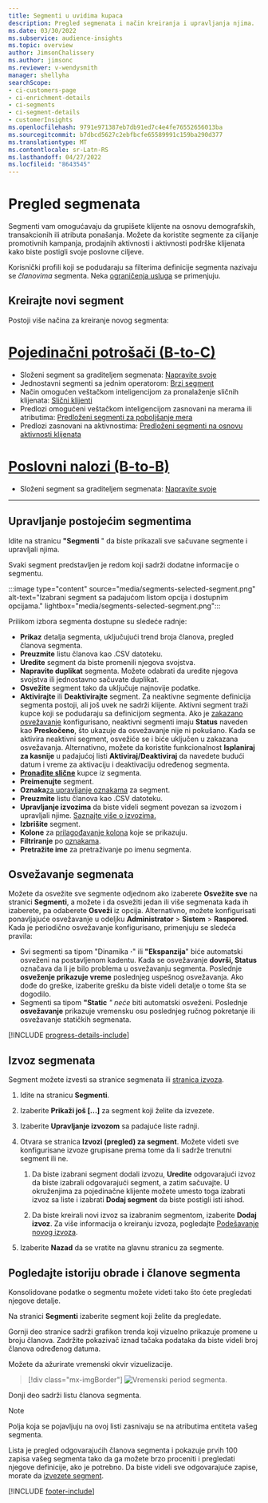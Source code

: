 ```yaml
---
title: Segmenti u uvidima kupaca
description: Pregled segmenata i način kreiranja i upravljanja njima.
ms.date: 03/30/2022
ms.subservice: audience-insights
ms.topic: overview
author: JimsonChalissery
ms.author: jimsonc
ms.reviewer: v-wendysmith
manager: shellyha
searchScope:
- ci-customers-page
- ci-enrichment-details
- ci-segments
- ci-segment-details
- customerInsights
ms.openlocfilehash: 9791e971387eb7db91ed7c4e4fe76552656013ba
ms.sourcegitcommit: b7dbcd5627c2ebfbcfe65589991c159ba290d377
ms.translationtype: MT
ms.contentlocale: sr-Latn-RS
ms.lasthandoff: 04/27/2022
ms.locfileid: "8643545"
---
```

# <a name="segments-overview"></a>Pregled segmenata

Segmenti vam omogućavaju da grupišete klijente na osnovu demografskih, transakcionih ili atributa ponašanja. Možete da koristite segmente za ciljanje promotivnih kampanja, prodajnih aktivnosti i aktivnosti podrške klijenata kako biste postigli svoje poslovne ciljeve.

Korisnički profili koji se podudaraju sa filterima definicije segmenta nazivaju se *članovima* segmenta. Neka [ograničenja usluga](/dynamics365/customer-insights/service-limits) se primenjuju.

## <a name="create-a-new-segment"></a>Kreirajte novi segment

Postoji više načina za kreiranje novog segmenta: 

# <a name="individual-consumers-b-to-c"></a>[Pojedinačni potrošači (B-to-C)](#tab/b2c)

- Složeni segment sa graditeljem segmenata: [Napravite svoje](segment-builder.md#create-a-new-segment) 
- Jednostavni segmenti sa jednim operatorom: [Brzi segment](segment-builder.md#quick-segments) 
- Način omogućen veštačkom inteligencijom za pronalaženje sličnih klijenata: [Slični klijenti](find-similar-customer-segments.md) 
- Predlozi omogućeni veštačkom inteligencijom zasnovani na merama ili atributima: [Predloženi segmenti za poboljšanje mera](suggested-segments.md) 
- Predlozi zasnovani na aktivnostima: [Predloženi segmenti na osnovu aktivnosti klijenata](suggested-segments-activity.md) 

# <a name="business-accounts-b-to-b"></a>[Poslovni nalozi (B-to-B)](#tab/b2b)

- Složeni segment sa graditeljem segmenata: [Napravite svoje](segment-builder.md#create-a-new-segment)

---

## <a name="manage-existing-segments"></a>Upravljanje postojećim segmentima

Idite na stranicu **"Segmenti** " da biste prikazali sve sačuvane segmente i upravljali njima.

Svaki segment predstavljen je redom koji sadrži dodatne informacije o segmentu.

:::image type="content" source="media/segments-selected-segment.png" alt-text="Izabrani segment sa padajućom listom opcija i dostupnim opcijama." lightbox="media/segments-selected-segment.png":::

Prilikom izbora segmenta dostupne su sledeće radnje:

- **Prikaz** detalja segmenta, uključujući trend broja članova, pregled članova segmenta.
- **Preuzmite** listu članova kao .CSV datoteku.
- **Uredite** segment da biste promenili njegova svojstva.
- **Napravite duplikat** segmenta. Možete odabrati da uredite njegova svojstva ili jednostavno sačuvate duplikat.
- **Osvežite** segment tako da uključuje najnovije podatke.
- **Aktivirajte** ili **Deaktivirajte** segment. Za neaktivne segmente definicija segmenta postoji, ali još uvek ne sadrži klijente. Aktivni segment traži kupce koji se podudaraju sa definicijom segmenta. Ako je [zakazano osvežavanje](system.md#schedule-tab) konfigurisano, neaktivni segmenti imaju **Status** naveden kao **Preskočeno**, što ukazuje da osvežavanje nije ni pokušano. Kada se aktivira neaktivni segment, osvežiće se i biće uključen u zakazana osvežavanja.
  Alternativno, možete da koristite funkcionalnost **Isplaniraj za kasnije** u padajućoj listi **Aktiviraj/Deaktiviraj** da navedete budući datum i vreme za aktivaciju i deaktivaciju određenog segmenta.
- **[Pronađite slične](find-similar-customer-segments.md)** kupce iz segmenta.
- **Preimenujte** segment.
- **Oznaka**[za upravljanje oznakama](work-with-tags-columns.md#manage-tags) za segment.
- **Preuzmite** listu članova kao .CSV datoteku.
- **Upravljanje izvozima** da biste videli segment povezan sa izvozom i upravljali njime. [Saznajte više o izvozima.](export-destinations.md)
- **Izbrišite** segment.
- **Kolone** za [prilagođavanje kolona](work-with-tags-columns.md#customize-columns) koje se prikazuju.
- **Filtriranje** po [oznakama](work-with-tags-columns.md#filter-on-tags).
- **Pretražite ime** za pretraživanje po imenu segmenta.

## <a name="refresh-segments"></a>Osvežavanje segmenata

Možete da osvežite sve segmente odjednom ako izaberete **Osvežite sve** na stranici **Segmenti**, a možete i da osvežiti jedan ili više segmenata kada ih izaberete, pa odaberete **Osveži** iz opcija. Alternativno, možete konfigurisati ponavljajuće osvežavanje u odeljku **Administrator** > **Sistem** > **Raspored**. Kada je periodično osvežavanje konfigurisano, primenjuju se sledeća pravila:
- Svi segmenti sa tipom "Dinamika **·**" ili **"Ekspanzija**" biće automatski osveženi na postavljenom kadentu. Kada se osvežavanje **dovrši, Status** označava da li je bilo problema u osvežavanju segmenta. Poslednje **osveženje prikazuje vreme** poslednjeg uspešnog osvežavanja. Ako dođe do greške, izaberite grešku da biste videli detalje o tome šta se dogodilo.
- Segmenti sa tipom **"Static** *" neće* biti automatski osveženi. Poslednje **osvežavanje** prikazuje vremensku osu poslednjeg ručnog pokretanje ili osvežavanje statičkih segmenata.

[!INCLUDE [progress-details-include](includes/progress-details-pane.md)]

## <a name="export-segments"></a>Izvoz segmenata

Segment možete izvesti sa stranice segmenata ili [stranica izvoza](export-destinations.md). 

1. Idite na stranicu **Segmenti**.

1. Izaberite **Prikaži još [...]** za segment koji želite da izvezete.

1. Izaberite **Upravljanje izvozom** sa padajuće liste radnji.

1. Otvara se stranica **Izvozi (pregled) za segment**. Možete videti sve konfigurisane izvoze grupisane prema tome da li sadrže trenutni segment ili ne.

   1. Da biste izabrani segment dodali izvozu, **Uredite** odgovarajući izvoz da biste izabrali odgovarajući segment, a zatim sačuvajte. U okruženjima za pojedinačne klijente možete umesto toga izabrati izvoz sa liste i izabrati **Dodaj segment** da biste postigli isti ishod.

   1. Da biste kreirali novi izvoz sa izabranim segmentom, izaberite **Dodaj izvoz**. Za više informacija o kreiranju izvoza, pogledajte [Podešavanje novog izvoza](export-destinations.md#set-up-a-new-export).

1. Izaberite **Nazad** da se vratite na glavnu stranicu za segmente.

## <a name="view-processing-history-and-segment-members"></a>Pogledajte istoriju obrade i članove segmenta

Konsolidovane podatke o segmentu možete videti tako što ćete pregledati njegove detalje.

Na stranici **Segmenti** izaberite segment koji želite da pregledate.

Gornji deo stranice sadrži grafikon trenda koji vizuelno prikazuje promene u broju članova. Zadržite pokazivač iznad tačaka podataka da biste videli broj članova određenog datuma.

Možete da ažurirate vremenski okvir vizuelizacije.

> [!div class="mx-imgBorder"]
> ![Vremenski period segmenta.](media/segment-time-range.png "Vremenski period segmenta")

Donji deo sadrži listu članova segmenta.

> [!NOTE]
> Polja koja se pojavljuju na ovoj listi zasnivaju se na atributima entiteta vašeg segmenta.
>
>Lista je pregled odgovarajućih članova segmenta i pokazuje prvih 100 zapisa vašeg segmenta tako da ga možete brzo proceniti i pregledati njegove definicije, ako je potrebno. Da biste videli sve odgovarajuće zapise, morate da [izvezete segment](export-destinations.md).


[!INCLUDE [footer-include](includes/footer-banner.md)]

